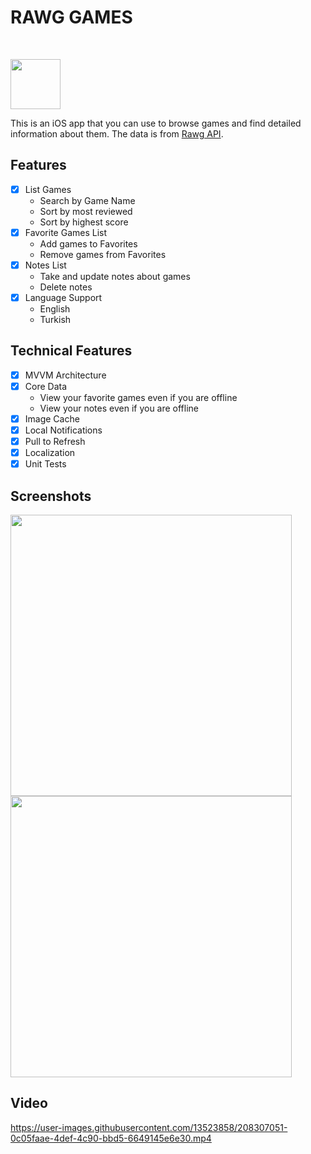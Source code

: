 # RAWG GAMES
<br />
<p align="left">
    <img src= "https://user-images.githubusercontent.com/13523858/208307496-04240576-b88d-4127-a8dc-58885405373f.png" width="80" height="80">
    <p align="left">
    This is an iOS app that you can use to browse games and find detailed information about them. The data is from <a href="https://rawg.io/">Rawg API</a>.
  </p>
</p>



## Features
- [x] List Games
  - Search by Game Name
  - Sort by most reviewed
  - Sort by highest score
- [x] Favorite Games List
  - Add games to Favorites
  - Remove games from Favorites
- [x] Notes List
  - Take and update notes about games
  - Delete notes
- [x] Language Support
  - English
  - Turkish
  
## Technical Features
- [x] MVVM Architecture
- [x] Core Data
  - View your favorite games even if you are offline
  - View your notes even if you are offline
- [x] Image Cache
- [x] Local Notifications
- [x] Pull to Refresh
- [x] Localization
- [x] Unit Tests

## Screenshots 

<p align="row">
<img src= "https://user-images.githubusercontent.com/13523858/208307258-5563ef63-c4c7-42de-92a7-3f24eec60041.png"  height = "450" >
<img src= "https://user-images.githubusercontent.com/13523858/208307355-4780cb0a-475b-4de0-a7db-ef92c1518d31.png"  height = "450">
</p>

## Video

https://user-images.githubusercontent.com/13523858/208307051-0c05faae-4def-4c90-bbd5-6649145e6e30.mp4


